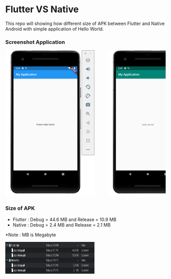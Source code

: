 # Flutter VS Native
This repo will showing how different size of APK between Flutter and Native Android with simple application of Hello World.

### Screenshot Application

<pre>
<img src="Screenshoot/Screen Shot 2020-01-13 at 3.24.19 PM.png" width="280" height="460">     <img src="Screenshoot/Screen Shot 2020-01-13 at 3.25.55 PM.png" width="280" height="460">
</pre>

### Size of APK
- Flutter : Debug = 44.6 MB and Release = 10.9 MB
- Native  : Debug = 2.4 MB and Release = 2.1 MB

*Note : MB is Megabyte

<img src="Screenshoot/result.png" width="280" height="100">
